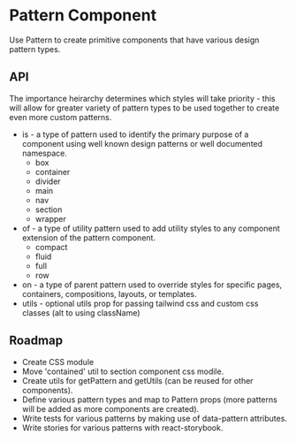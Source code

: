 # Pattern Component

Use Pattern to create primitive components that have various design pattern types.

## API

The importance heirarchy determines which styles will take priority - this will allow for greater variety of pattern types to be used together to create even more custom patterns.

- is - a type of pattern used to identify the primary purpose of a component using well known design patterns or well documented namespace.
  - box
  - container
  - divider
  - main
  - nav
  - section
  - wrapper
- of - a type of utility pattern used to add utility styles to any component extension of the pattern component.
  - compact
  - fluid
  - full
  - row
- on - a type of parent pattern used to override styles for specific pages, containers, compositions, layouts, or templates.
- utils - optional utils prop for passing tailwind css and custom css classes (alt to using className)

## Roadmap

- Create CSS module
- Move 'contained' util to section component css modile.
- Create utils for getPattern and getUtils (can be reused for other components).
- Define various pattern types and map to Pattern props (more patterns will be added as more components are created).
- Write tests for various patterns by making use of data-pattern attributes.
- Write stories for various patterns with react-storybook.
